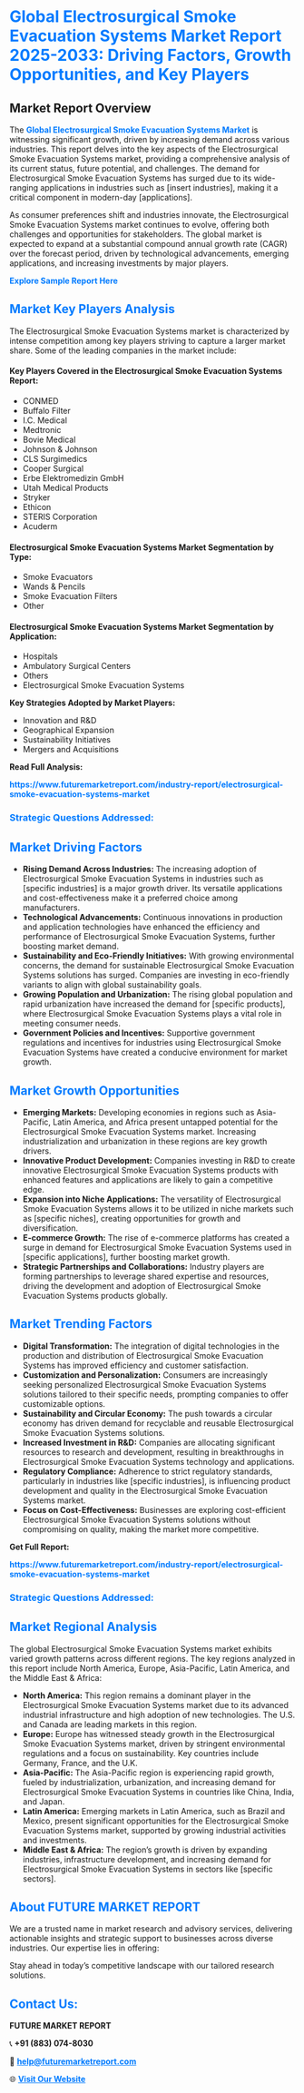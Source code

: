 <h1 style="color: #007BFF;">Global Electrosurgical Smoke Evacuation Systems Market Report 2025-2033: Driving Factors, Growth Opportunities, and Key Players</h1>

<section id="overview">
<h2>Market Report Overview</h2>
<p>The <a href="https://www.futuremarketreport.com/industry-report/electrosurgical-smoke-evacuation-systems-market" style="color: #007BFF; text-decoration: none;"><strong>Global Electrosurgical Smoke Evacuation Systems Market</strong></a> is witnessing significant growth, driven by increasing demand across various industries. This report delves into the key aspects of the Electrosurgical Smoke Evacuation Systems market, providing a comprehensive analysis of its current status, future potential, and challenges. The demand for Electrosurgical Smoke Evacuation Systems has surged due to its wide-ranging applications in industries such as [insert industries], making it a critical component in modern-day [applications].</p>
<p>As consumer preferences shift and industries innovate, the Electrosurgical Smoke Evacuation Systems market continues to evolve, offering both challenges and opportunities for stakeholders. The global market is expected to expand at a substantial compound annual growth rate (CAGR) over the forecast period, driven by technological advancements, emerging applications, and increasing investments by major players.</p>
</section>

<section id="overview">
<p><a href="https://www.futuremarketreport.com/request-sample/reportId=127627" style="color: #007BFF; text-decoration: none;"><strong>Explore Sample Report Here</strong></a></p>
</section>

<section id="key-players">
<h2 style="color: #007BFF;">Market Key Players Analysis</h2>
<p>The Electrosurgical Smoke Evacuation Systems market is characterized by intense competition among key players striving to capture a larger market share. Some of the leading companies in the market include:</p>
<h4>Key Players Covered in the Electrosurgical Smoke Evacuation Systems Report:</h4>
<ul><li>CONMED</li><li>Buffalo Filter</li><li>I.C. Medical</li><li>Medtronic</li><li>Bovie Medical</li><li>Johnson &amp; Johnson</li><li>CLS Surgimedics</li><li>Cooper Surgical</li><li>Erbe Elektromedizin GmbH</li><li>Utah Medical Products</li><li>Stryker</li><li>Ethicon</li><li>STERIS Corporation</li><li>Acuderm</li></ul>
<h4>Electrosurgical Smoke Evacuation Systems Market Segmentation by Type:</h4>
<ul><li>Smoke Evacuators</li><li>Wands &amp; Pencils</li><li>Smoke Evacuation Filters</li><li>Other</li></ul>

<h4>Electrosurgical Smoke Evacuation Systems Market Segmentation by Application:</h4>
<ul><li>Hospitals</li><li>Ambulatory Surgical Centers</li><li>Others</li><li>Electrosurgical Smoke Evacuation Systems</li></ul>
<p><strong>Key Strategies Adopted by Market Players:</strong></p>
<ul>
<li>Innovation and R&D</li>
<li>Geographical Expansion</li>
<li>Sustainability Initiatives</li>
<li>Mergers and Acquisitions</li>
</ul>
</section>

<section>
<p><strong>Read Full Analysis: </strong></p><a href="https://www.futuremarketreport.com/industry-report/electrosurgical-smoke-evacuation-systems-market" style="color: #007BFF; text-decoration: none;"><strong>https://www.futuremarketreport.com/industry-report/electrosurgical-smoke-evacuation-systems-market</strong></a>
<h3 style="color: #007BFF;">Strategic Questions Addressed:</h3>
</section>

<section id="driving-factors">
<h2 style="color: #007BFF;">Market Driving Factors</h2>
<ul>
<li><strong>Rising Demand Across Industries:</strong> The increasing adoption of Electrosurgical Smoke Evacuation Systems in industries such as [specific industries] is a major growth driver. Its versatile applications and cost-effectiveness make it a preferred choice among manufacturers.</li>
<li><strong>Technological Advancements:</strong> Continuous innovations in production and application technologies have enhanced the efficiency and performance of Electrosurgical Smoke Evacuation Systems, further boosting market demand.</li>
<li><strong>Sustainability and Eco-Friendly Initiatives:</strong> With growing environmental concerns, the demand for sustainable Electrosurgical Smoke Evacuation Systems solutions has surged. Companies are investing in eco-friendly variants to align with global sustainability goals.</li>
<li><strong>Growing Population and Urbanization:</strong> The rising global population and rapid urbanization have increased the demand for [specific products], where Electrosurgical Smoke Evacuation Systems plays a vital role in meeting consumer needs.</li>
<li><strong>Government Policies and Incentives:</strong> Supportive government regulations and incentives for industries using Electrosurgical Smoke Evacuation Systems have created a conducive environment for market growth.</li>
</ul>
</section>

<section id="growth-opportunities">
<h2 style="color: #007BFF;">Market Growth Opportunities</h2>
<ul>
<li><strong>Emerging Markets:</strong> Developing economies in regions such as Asia-Pacific, Latin America, and Africa present untapped potential for the Electrosurgical Smoke Evacuation Systems market. Increasing industrialization and urbanization in these regions are key growth drivers.</li>
<li><strong>Innovative Product Development:</strong> Companies investing in R&D to create innovative Electrosurgical Smoke Evacuation Systems products with enhanced features and applications are likely to gain a competitive edge.</li>
<li><strong>Expansion into Niche Applications:</strong> The versatility of Electrosurgical Smoke Evacuation Systems allows it to be utilized in niche markets such as [specific niches], creating opportunities for growth and diversification.</li>
<li><strong>E-commerce Growth:</strong> The rise of e-commerce platforms has created a surge in demand for Electrosurgical Smoke Evacuation Systems used in [specific applications], further boosting market growth.</li>
<li><strong>Strategic Partnerships and Collaborations:</strong> Industry players are forming partnerships to leverage shared expertise and resources, driving the development and adoption of Electrosurgical Smoke Evacuation Systems products globally.</li>
</ul>
</section>

<section id="trending-factors">
<h2 style="color: #007BFF;">Market Trending Factors</h2>
<ul>
<li><strong>Digital Transformation:</strong> The integration of digital technologies in the production and distribution of Electrosurgical Smoke Evacuation Systems has improved efficiency and customer satisfaction.</li>
<li><strong>Customization and Personalization:</strong> Consumers are increasingly seeking personalized Electrosurgical Smoke Evacuation Systems solutions tailored to their specific needs, prompting companies to offer customizable options.</li>
<li><strong>Sustainability and Circular Economy:</strong> The push towards a circular economy has driven demand for recyclable and reusable Electrosurgical Smoke Evacuation Systems solutions.</li>
<li><strong>Increased Investment in R&D:</strong> Companies are allocating significant resources to research and development, resulting in breakthroughs in Electrosurgical Smoke Evacuation Systems technology and applications.</li>
<li><strong>Regulatory Compliance:</strong> Adherence to strict regulatory standards, particularly in industries like [specific industries], is influencing product development and quality in the Electrosurgical Smoke Evacuation Systems market.</li>
<li><strong>Focus on Cost-Effectiveness:</strong> Businesses are exploring cost-efficient Electrosurgical Smoke Evacuation Systems solutions without compromising on quality, making the market more competitive.</li>
</ul>
</section>

<section>
<p><strong>Get Full Report: </strong></p><a href="https://www.futuremarketreport.com/industry-report/electrosurgical-smoke-evacuation-systems-market" style="color: #007BFF; text-decoration: none;"><strong>https://www.futuremarketreport.com/industry-report/electrosurgical-smoke-evacuation-systems-market</strong></a>
<h3 style="color: #007BFF;">Strategic Questions Addressed:</h3>
</section>


<section id="regional-analysis">
<h2 style="color: #007BFF;">Market Regional Analysis</h2>
<p>The global Electrosurgical Smoke Evacuation Systems market exhibits varied growth patterns across different regions. The key regions analyzed in this report include North America, Europe, Asia-Pacific, Latin America, and the Middle East & Africa:</p>
<ul>
<li><strong>North America:</strong> This region remains a dominant player in the Electrosurgical Smoke Evacuation Systems market due to its advanced industrial infrastructure and high adoption of new technologies. The U.S. and Canada are leading markets in this region.</li>
<li><strong>Europe:</strong> Europe has witnessed steady growth in the Electrosurgical Smoke Evacuation Systems market, driven by stringent environmental regulations and a focus on sustainability. Key countries include Germany, France, and the U.K.</li>
<li><strong>Asia-Pacific:</strong> The Asia-Pacific region is experiencing rapid growth, fueled by industrialization, urbanization, and increasing demand for Electrosurgical Smoke Evacuation Systems in countries like China, India, and Japan.</li>
<li><strong>Latin America:</strong> Emerging markets in Latin America, such as Brazil and Mexico, present significant opportunities for the Electrosurgical Smoke Evacuation Systems market, supported by growing industrial activities and investments.</li>
<li><strong>Middle East & Africa:</strong> The region’s growth is driven by expanding industries, infrastructure development, and increasing demand for Electrosurgical Smoke Evacuation Systems in sectors like [specific sectors].</li>
</ul>
</section>

<footer>
<h2 style="color: #007BFF;">About FUTURE MARKET REPORT</h2>
<p>We are a trusted name in market research and advisory services, delivering actionable insights and strategic support to businesses across diverse industries. Our expertise lies in offering:</p>

<p>Stay ahead in today’s competitive landscape with our tailored research solutions.</p>

<h2 style="color: #007BFF;">Contact Us:</h2>
<p><strong>FUTURE MARKET REPORT</strong></p>
<p>📞 <strong>+91 (883) 074-8030</strong></p>
<p>📧 <strong><a href="mailto:help@futuremarketreport.com" style="color: #007BFF;">help@futuremarketreport.com</a></strong></p>
<p>🌐 <strong><a href="https://www.futuremarketreport.com/" style="color: #007BFF;">Visit Our Website</a></strong></p>
</footer>